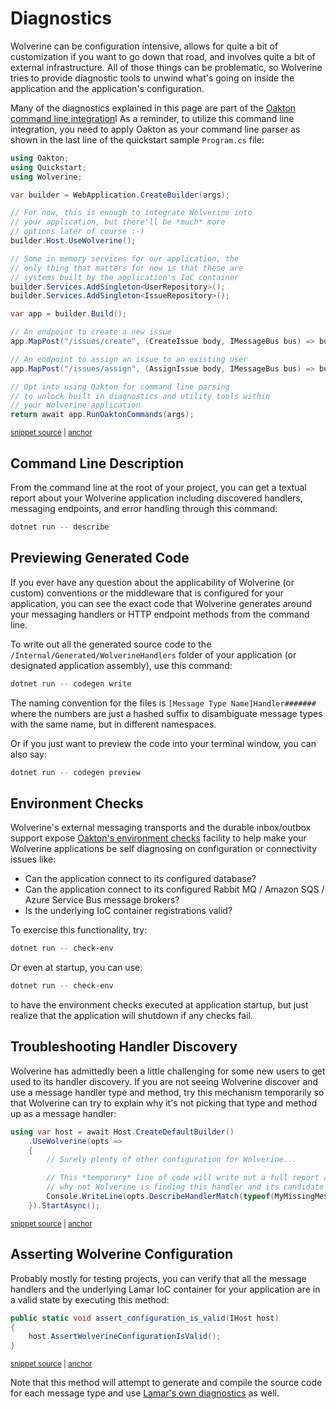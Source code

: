 # Diagnostics

Wolverine can be configuration intensive, allows for quite a bit of customization if you want to go down that road, and involves
quite a bit of external infrastructure. All of those things can be problematic, so Wolverine tries to provide diagnostic tools
to unwind what's going on inside the application and the application's configuration. 

Many of the diagnostics explained in this page are part of the [Oakton command line integration](https://jasperfx.github.io/oakton)l As a reminder,
to utilize this command line integration, you need to apply Oakton as your command line parser as shown in the last line of the quickstart
sample `Program.cs` file:

<!-- snippet: sample_Quickstart_Program -->
<a id='snippet-sample_quickstart_program'></a>
```cs
using Oakton;
using Quickstart;
using Wolverine;

var builder = WebApplication.CreateBuilder(args);

// For now, this is enough to integrate Wolverine into
// your application, but there'll be *much* more
// options later of course :-)
builder.Host.UseWolverine();

// Some in memory services for our application, the
// only thing that matters for now is that these are
// systems built by the application's IoC container
builder.Services.AddSingleton<UserRepository>();
builder.Services.AddSingleton<IssueRepository>();

var app = builder.Build();

// An endpoint to create a new issue
app.MapPost("/issues/create", (CreateIssue body, IMessageBus bus) => bus.InvokeAsync(body));

// An endpoint to assign an issue to an existing user
app.MapPost("/issues/assign", (AssignIssue body, IMessageBus bus) => bus.InvokeAsync(body));

// Opt into using Oakton for command line parsing
// to unlock built in diagnostics and utility tools within
// your Wolverine application
return await app.RunOaktonCommands(args);
```
<sup><a href='https://github.com/JasperFx/wolverine/blob/main/src/Samples/Quickstart/Program.cs#L1-L33' title='Snippet source file'>snippet source</a> | <a href='#snippet-sample_quickstart_program' title='Start of snippet'>anchor</a></sup>
<!-- endSnippet -->

## Command Line Description

From the command line at the root of your project, you can get a textual report about your Wolverine application
including discovered handlers, messaging endpoints, and error handling through this command:

```bash
dotnet run -- describe
```

## Previewing Generated Code

If you ever have any question about the applicability of Wolverine (or custom) conventions or the middleware that
is configured for your application, you can see the exact code that Wolverine generates around your messaging handlers
or HTTP endpoint methods from the command line.

To write out all the generated source code to the `/Internal/Generated/WolverineHandlers` folder of your application (or designated application assembly),
use this command:

```bash
dotnet run -- codegen write
```

The naming convention for the files is `[Message Type Name]Handler#######` where the numbers are just a hashed suffix to disambiguate
message types with the same name, but in different namespaces.

Or if you just want to preview the code into your terminal window, you can also say:

```bash
dotnet run -- codegen preview
```

## Environment Checks

Wolverine's external messaging transports and the durable inbox/outbox support expose [Oakton's environment checks](https://jasperfx.github.io/oakton/guide/host/environment.html)
facility to help make your Wolverine applications be self diagnosing on configuration or connectivity issues like:

* Can the application connect to its configured database?
* Can the application connect to its configured Rabbit MQ / Amazon SQS / Azure Service Bus message brokers?
* Is the underlying IoC container registrations valid?

To exercise this functionality, try:

```bash
dotnet run -- check-env
```

Or even at startup, you can use:

```bash
dotnet run -- check-env
```

to have the environment checks executed at application startup, but just realize that the application will shutdown if any
checks fail.

## Troubleshooting Handler Discovery

Wolverine has admittedly been a little challenging for some new users to get used to its handler discovery. If you are not seeing
Wolverine discover and use a message handler type and method, try this mechanism temporarily so that Wolverine can
try to explain why it's not picking that type and method up as a message handler:

<!-- snippet: sample_describe_handler_match -->
<a id='snippet-sample_describe_handler_match'></a>
```cs
using var host = await Host.CreateDefaultBuilder()
    .UseWolverine(opts =>
    {
        // Surely plenty of other configuration for Wolverine...

        // This *temporary* line of code will write out a full report about why or 
        // why not Wolverine is finding this handler and its candidate handler messages
        Console.WriteLine(opts.DescribeHandlerMatch(typeof(MyMissingMessageHandler)));
    }).StartAsync();
```
<sup><a href='https://github.com/JasperFx/wolverine/blob/main/src/Samples/DocumentationSamples/HandlerDiscoverySamples.cs#L156-L168' title='Snippet source file'>snippet source</a> | <a href='#snippet-sample_describe_handler_match' title='Start of snippet'>anchor</a></sup>
<!-- endSnippet -->

## Asserting Wolverine Configuration

Probably mostly for testing projects, you can verify that all the message handlers and the underlying Lamar IoC container for your
application are in a valid state by executing this method:

<!-- snippet: sample_using_AssertWolverineConfigurationIsValid -->
<a id='snippet-sample_using_assertwolverineconfigurationisvalid'></a>
```cs
public static void assert_configuration_is_valid(IHost host)
{
    host.AssertWolverineConfigurationIsValid();
}
```
<sup><a href='https://github.com/JasperFx/wolverine/blob/main/src/Samples/DocumentationSamples/DiagnosticSamples.cs#L8-L15' title='Snippet source file'>snippet source</a> | <a href='#snippet-sample_using_assertwolverineconfigurationisvalid' title='Start of snippet'>anchor</a></sup>
<!-- endSnippet -->

Note that this method will attempt to generate and compile the source code for each message type and use [Lamar's own
diagnostics](https://jasperfx.github.io/lamar/guide/ioc/diagnostics/) as well.

